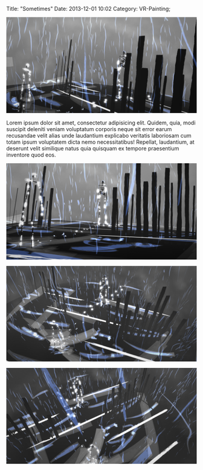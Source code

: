 Title: "Sometimes"
Date: 2013-12-01 10:02
Category: VR-Painting;

![Sometimes](./images/sometimes-png/smeerws-sometimes1.png "Sometimes")

Lorem ipsum dolor sit amet, consectetur adipisicing elit. Quidem, quia, modi suscipit deleniti veniam voluptatum corporis neque sit error earum recusandae velit alias unde laudantium explicabo veritatis laboriosam cum totam ipsum voluptatem dicta nemo necessitatibus! Repellat, laudantium, at deserunt velit similique natus quia quisquam ex tempore praesentium inventore quod eos.

![Sometimes](./images/sometimes-png/smeerws-sometimes2.png "Sometimes")

![Sometimes](./images/sometimes-png/smeerws-sometimes3.png "Sometimes")

![Sometimes](./images/sometimes-png/smeerws-sometimes4.png "Sometimes")

